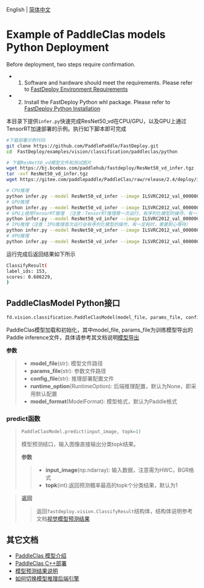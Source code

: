 English | [简体中文](README.md)
# Example of PaddleClas models Python Deployment

Before deployment, two steps require confirmation.

- 1. Software and hardware should meet the requirements. Please refer to [FastDeploy Environment Requirements](../../../../../docs/cn/build_and_install/download_prebuilt_libraries.md)  
- 2. Install the FastDeploy Python whl package. Please refer to [FastDeploy Python Installation](../../../../../docs/cn/build_and_install/download_prebuilt_libraries.md)

本目录下提供`infer.py`快速完成ResNet50_vd在CPU/GPU，以及GPU上通过TensorRT加速部署的示例。执行如下脚本即可完成

```bash
#下载部署示例代码
git clone https://github.com/PaddlePaddle/FastDeploy.git
cd  FastDeploy/examples/vision/classification/paddleclas/python

# 下载ResNet50_vd模型文件和测试图片
wget https://bj.bcebos.com/paddlehub/fastdeploy/ResNet50_vd_infer.tgz
tar -xvf ResNet50_vd_infer.tgz
wget https://gitee.com/paddlepaddle/PaddleClas/raw/release/2.4/deploy/images/ImageNet/ILSVRC2012_val_00000010.jpeg

# CPU推理
python infer.py --model ResNet50_vd_infer --image ILSVRC2012_val_00000010.jpeg --device cpu --topk 1
# GPU推理
python infer.py --model ResNet50_vd_infer --image ILSVRC2012_val_00000010.jpeg --device gpu --topk 1
# GPU上使用TensorRT推理 （注意：TensorRT推理第一次运行，有序列化模型的操作，有一定耗时，需要耐心等待）
python infer.py --model ResNet50_vd_infer --image ILSVRC2012_val_00000010.jpeg --device gpu --use_trt True --topk 1
# IPU推理（注意：IPU推理首次运行会有序列化模型的操作，有一定耗时，需要耐心等待）
python infer.py --model ResNet50_vd_infer --image ILSVRC2012_val_00000010.jpeg --device ipu --topk 1
# XPU推理
python infer.py --model ResNet50_vd_infer --image ILSVRC2012_val_00000010.jpeg --device xpu --topk 1
```

运行完成后返回结果如下所示
```bash
ClassifyResult(
label_ids: 153,
scores: 0.686229,
)
```

## PaddleClasModel Python接口

```python
fd.vision.classification.PaddleClasModel(model_file, params_file, config_file, runtime_option=None, model_format=ModelFormat.PADDLE)
```

PaddleClas模型加载和初始化，其中model_file, params_file为训练模型导出的Paddle inference文件，具体请参考其文档说明[模型导出](https://github.com/PaddlePaddle/PaddleClas/blob/release/2.4/docs/zh_CN/inference_deployment/export_model.md#2-%E5%88%86%E7%B1%BB%E6%A8%A1%E5%9E%8B%E5%AF%BC%E5%87%BA)

**参数**

> * **model_file**(str): 模型文件路径
> * **params_file**(str): 参数文件路径
> * **config_file**(str): 推理部署配置文件
> * **runtime_option**(RuntimeOption): 后端推理配置，默认为None，即采用默认配置
> * **model_format**(ModelFormat): 模型格式，默认为Paddle格式

### predict函数

> ```python
> PaddleClasModel.predict(input_image, topk=1)
> ```
>
> 模型预测结口，输入图像直接输出分类topk结果。
>
> **参数**
>
> > * **input_image**(np.ndarray): 输入数据，注意需为HWC，BGR格式
> > * **topk**(int):返回预测概率最高的topk个分类结果，默认为1

> **返回**
>
> > 返回`fastdeploy.vision.ClassifyResult`结构体，结构体说明参考文档[视觉模型预测结果](../../../../../docs/api/vision_results/)


## 其它文档

- [PaddleClas 模型介绍](..)
- [PaddleClas C++部署](../cpp)
- [模型预测结果说明](../../../../../docs/api/vision_results/)
- [如何切换模型推理后端引擎](../../../../../docs/cn/faq/how_to_change_backend.md)
